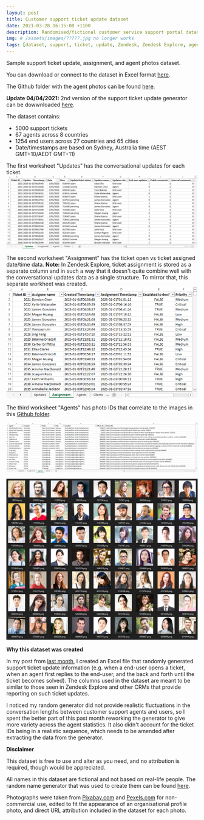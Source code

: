 ```yaml
---
layout: post
title: Customer support ticket update dataset
date: 2021-03-28 16:15:00 +1100
description: Randomised/fictional customer service support portal dataset in Excel.
img: # /assets/images/?????.jpg no longer works
tags: [dataset, support, ticket, update, Zendesk, Zendesk Explore, agents, photos] # add tag
---
```


Sample support ticket update, assignment, and agent photos dataset.

You can download or connect to the dataset in Excel format [here](https://github.com/datamesse/blog/blob/master/assets/attachments/Support_ticket_updates_v2.xlsx?raw=true).

The Github folder with the agent photos can be found [here](https://github.com/datamesse/blog/blob/master/assets/attachments/agents/).

**Update 04/04/2021:** 2nd version of the support ticket update generator can be dowwnloaded [here](https://github.com/datamesse/blog/blob/master/assets/attachments/Support_ticket_updates_generator_v2?raw=true).

The dataset contains:
 - 5000 support tickets 
 - 67 agents across 8 countries 
 - 1254 end users across 27 countries and 65 cities
 - Date/timestamps are based on Sydney, Australia time (AEST GMT+10/AEDT GMT+11)

The first worksheet "Updates" has the conversational updates for each ticket.
![Support ticket updates](https://github.com/datamesse/blog/blob/master/assets/images/blog/2021-03-28-fictional-support-ticket-dataset/01.png?raw=true)

The second worksheet "Assignment" has the ticket open vs ticket assigned date/time data.
**Note:** In Zendesk Explore, ticket assignment is stored as a separate column and in such a way that it doesn't quite combine well with the conversational updates data as a single structure. To mirror that, this separate workheet was created.
![Support ticket assignments](https://github.com/datamesse/blog/blob/master/assets/images/blog/2021-03-28-fictional-support-ticket-dataset/02.png?raw=true)

The third worksheet "Agents" has photo IDs that correlate to the images in this [Github folder](https://github.com/datamesse/blog/blob/master/assets/attachments/agents/).

![Support ticket agents](https://github.com/datamesse/blog/blob/master/assets/images/blog/2021-03-28-fictional-support-ticket-dataset/03.png?raw=true)

![Support ticket agent photos](https://github.com/datamesse/blog/blob/master/assets/images/blog/2021-03-28-fictional-support-ticket-dataset/04.png?raw=true)


**Why this dataset was created**

In my post from [last month](https://datamesse.github.io/blog/2021/02/27/support-ticket-update-times-dataset-generator-in-excel.html), I created an Excel file that randomly generated support ticket update information (e.g. when a end-user opens a ticket, when an agent first replies to the end-user, and the back and forth until the ticket becomes solved). The columns used in the dataset are meant to be similar to those seen in Zendesk Explore and other CRMs that provide reporting on such ticket updates.

I noticed my random generator did not provide realistic fluctuations in the conversation lengths between customer support agents and users, so I spent the better part of this past month reworking the generator to give more variety across the agent statistics. It also didn't account for the ticket IDs being in a realistic sequence, which needs to be amended after extracting the data from the generator.


**Disclaimer**

This dataset is free to use and alter as you need, and no attribution is required, though would be appreciated.

All names in this dataset are fictional and not based on real-life people. The random name generator that was used to create them can be found [here](https://github.com/datamesse/blog/blob/master/assets/attachments/Support_ticket_updates_generator_v2?raw=true).

Photographs were taken from [Pixabay.com](https://pixabay.com/service/license/) and [Pexels.com](https://pixabay.com/service/license/) for non-commercial use, edited to fit the appearance of an organisational profile photo, and direct URL attribution included in the dataset for each photo.
